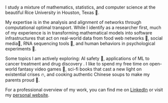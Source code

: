 <!--
**KataTech/KataTech** is a ✨ _special_ ✨ repository because its `README.md` (this file) appears on your GitHub profile.

Here are some ideas to get you started:

- 🔭 I’m currently working on ...
- 🌱 I’m currently learning ...
- 👯 I’m looking to collaborate on ...
- 🤔 I’m looking for help with ...
- 💬 Ask me about ...
- 📫 How to reach me: ...
- 😄 Pronouns: ...
- ⚡ Fun fact: ...
-->

I study a mixture of mathematics, statistics, and computer science at the beautiful Rice University in Houston, Texas 🌱. 

My expertise is in the analysis and alignment of networks through computational optimal transport. While I identify as a researcher first, much of my experience is in transforming mathematical models into software infrastructures that act on real-world data from food web networks 🦜, social media📱, RNA sequencing tools 🧬, and human behaviors in psychological experiments 🧠. 

Some topics I am actively exploring: AI safety 🦾, applications of ML to cancer treatment and drug discovery . I like to spend my free time on open-world fantasy video games 🔮, sci-fi books that cast a new light on existential crises 🔥, and cooking authentic Chinese soups to make my parents proud 🍜. 

For a professional overview of my work, you can find me on [LinkedIn](https://www.linkedin.com/in/kaimhung/) or visit my [personal website](https://katatech.github.io/). 
